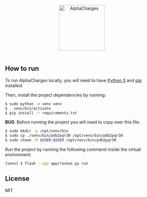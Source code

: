 <div align="center">
  <br>
  <br>
  <a href="https://github.com/sb-ncbr/AlphaCharges"><img src="https://github.com/sb-ncbr/AlphaCharges/blob/50265b26f8748e4afa3b9d4619e8f04e83640b13/app/static/assets/logo.png" alt="AlphaCharges" width="150"></a>
  <br>
  <br>
</div>

## How to run

To run AlphaCharges locally, you will need to have [Python 3](https://www.python.org/downloads/) and [pip](https://pip.pypa.io/en/stable/installing/) installed.

Then, install the project dependencies by running:

```bash
$ sudo python -m venv venv
$ . venv/bin/activate
$ pip install -r requirements.txt
```

**BUG**: Before running the project you will need to copy over this file:

```bash
$ sudo mkdir -p /opt/venv/bin
$ sudo cp ./venv/bin/pdb2pqr30 /opt/venv/bin/pdb2pqr30
$ sudo chown -R $USER:$USER /opt/venv/bin/pdb2pqr30
```

Run the project by running the following command inside the virtual environment:

```bash
(venv) $ flask --app app/routes.py run
```

## License
MIT
